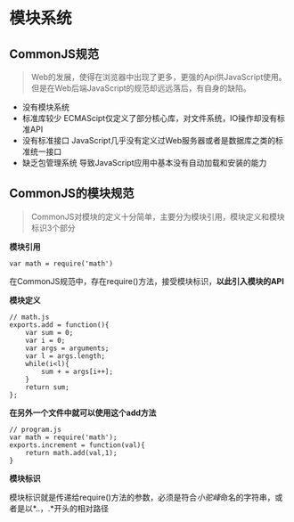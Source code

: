 # 模块系统
## CommonJS规范
> Web的发展，使得在浏览器中出现了更多，更强的Api供JavaScript使用。但是在Web后端JavaScript的规范却远远落后，有自身的缺陷。
- 没有模块系统
- 标准库较少
  ECMAScipt仅定义了部分核心库，对文件系统，IO操作却没有标准API
- 没有标准接口
  JavaScript几乎没有定义过Web服务器或者是数据库之类的标准统一接口
- 缺乏包管理系统
  导致JavaScript应用中基本没有自动加载和安装的能力

## CommonJS的模块规范
> CommonJS对模块的定义十分简单，主要分为模块引用，模块定义和模块标识3个部分

**模块引用**

```var math = require('math')```

在CommonJS规范中，存在require()方法，接受模块标识，**以此引入模块的API**

**模块定义**

```
// math.js
exports.add = function(){
    var sum = 0;
    var i = 0;
    var args = arguments;
    var l = args.length;
    while(i<l){
        sum + = args[i++];
    }
    return sum;
};

```

**在另外一个文件中就可以使用这个add方法**

```
// program.js
var math = require('math');
exports.increment = function(val){
    return math.add(val,1);
}
```

**模块标识**

模块标识就是传递给require()方法的参数，必须是符合*小驼峰*命名的字符串，或者是以*..，.*开头的相对路径